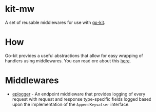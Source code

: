 # kit-mw

A set of reusable middlewares for use with [go-kit](https://github.com/go-kit/kit). 

# How

Go-kit provides a useful abstractions that allow for easy wrapping of handlers using middlewares.
You can read ore about this [here](https://gokit.io/faq/#middlewares-mdash-what-are-middlewares-in-go-kit).

# Middlewares

* [eplogger](eplogger) - An endpoint middleware that provides logging of every request with request and response type-specific fields 
logged based upon the implementation of the `AppendKeyvalser` interface.